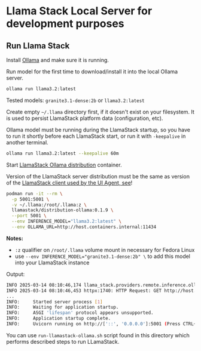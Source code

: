 # Llama Stack Local Server for development purposes

## Run Llama Stack

Install [Ollama](https://ollama.com/download) and make sure it is running.

Run model for the first time to download/install it into the local Ollama server.

```sh
ollama run llama3.2:latest
```

Tested models: `granite3.1-dense:2b` or `llama3.2:latest`

Create empty `~/.llama` directory first, if it doesn't exist on your filesystem. It is used to persist LlamaStack platform data (configuration, etc).

Ollama model must be running during the LlamaStack startup, so you have to run it shortly before each LlamaStack start, or run it with `-keepalive` in another terminal.

```sh
ollama run llama3.2:latest --keepalive 60m 
```

Start [LlamaStack Ollama distribution](https://llama-stack.readthedocs.io/en/latest/distributions/self_hosted_distro/ollama.html#ollama-distribution) container.

Version of the LlamaStack server distribution must be the same as version of the [LlamaStack client used by the UI Agent, see](./libs/next_gen_ui_llama_stack/requirements.txt)!

```sh
podman run -it --rm \
  -p 5001:5001 \
  -v ~/.llama:/root/.llama:z \
  llamastack/distribution-ollama:0.1.9 \
  --port 5001 \
  --env INFERENCE_MODEL="llama3.2:latest" \
  --env OLLAMA_URL=http://host.containers.internal:11434
```
**Notes:** 
* `:z` qualifier on `/root/.llama` volume mount in necessary for Fedora Linux
* use `--env INFERENCE_MODEL="granite3.1-dense:2b" \` to add this model into your LlamaStack instance

Output:

```sh
INFO 2025-03-14 08:10:46,174 llama_stack.providers.remote.inference.ollama.ollama:74: checking connectivity to Ollama at `http://host.containers.internal:11434`...
INFO 2025-03-14 08:10:46,453 httpx:1740: HTTP Request: GET http://host.containers.internal:11434/api/ps "HTTP/1.1 200 OK"
...
INFO:     Started server process [1]
INFO:     Waiting for application startup.
INFO:     ASGI 'lifespan' protocol appears unsupported.
INFO:     Application startup complete.
INFO:     Uvicorn running on http://['::', '0.0.0.0']:5001 (Press CTRL+C to quit)
```

You can use `run-llamastack-ollama.sh` script found in this directory which performs described steps to run LLamaStack.
